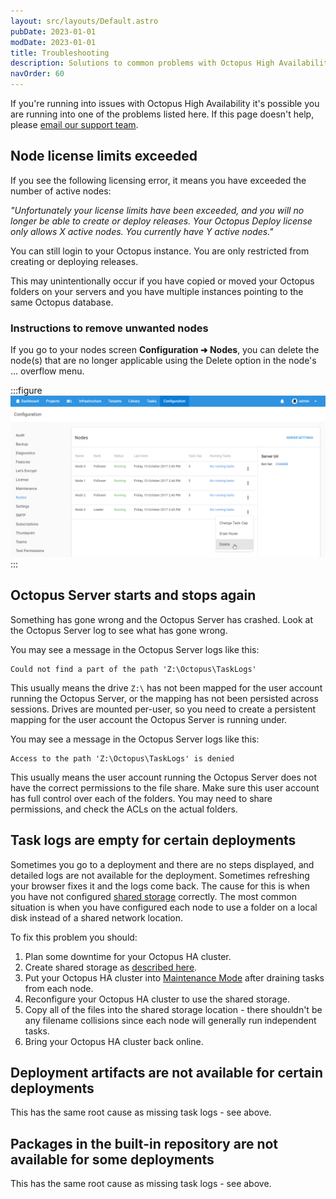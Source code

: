 ```yaml
---
layout: src/layouts/Default.astro
pubDate: 2023-01-01
modDate: 2023-01-01
title: Troubleshooting
description: Solutions to common problems with Octopus High Availability (HA).
navOrder: 60
---
```


If you're running into issues with Octopus High Availability it's possible you are running into one of the problems listed here. If this page doesn't help, please [email our support team](mailto:support@octopus.com).

## Node license limits exceeded

If you see the following licensing error, it means you have exceeded the number of active nodes:

*"Unfortunately your license limits have been exceeded, and you will no longer be able to create or deploy releases. Your Octopus Deploy license only allows X active nodes. You currently have Y active nodes."*

You can still login to your Octopus instance. You are only restricted from creating or deploying releases.

This may unintentionally occur if you have copied or moved your Octopus folders on your servers and you have multiple instances pointing to the same Octopus database.

### Instructions to remove unwanted nodes

If you go to your nodes screen **Configuration ➜ Nodes**, you can delete the node(s) that are no longer applicable using the Delete option in the node's ... overflow menu.

:::figure
![](/docs/administration/high-availability/troubleshooting/images/deleting-nodes.png "width=500")
:::

## Octopus Server starts and stops again

Something has gone wrong and the Octopus Server has crashed. Look at the Octopus Server log to see what has gone wrong.

You may see a message in the Octopus Server logs like this:

```
Could not find a part of the path 'Z:\Octopus\TaskLogs'
```

This usually means the drive `Z:\` has not been mapped for the user account running the Octopus Server, or the mapping has not been persisted across sessions. Drives are mounted per-user, so you need to create a persistent mapping for the user account the Octopus Server is running under.

You may see a message in the Octopus Server logs like this:

```
Access to the path 'Z:\Octopus\TaskLogs' is denied
```

This usually means the user account running the Octopus Server does not have the correct permissions to the file share. Make sure this user account has full control over each of the folders. You may need to share permissions, and check the ACLs on the actual folders.

## Task logs are empty for certain deployments

Sometimes you go to a deployment and there are no steps displayed, and detailed logs are not available for the deployment. Sometimes refreshing your browser fixes it and the logs come back. The cause for this is when you have not configured [shared storage](/docs/administration/high-availability/design/octopus-for-high-availability-on-premises/#shared-storage) correctly. The most common situation is when you have configured each node to use a folder on a local disk instead of a shared network location.

To fix this problem you should:

1. Plan some downtime for your Octopus HA cluster.
2. Create shared storage as [described here](/docs/administration/high-availability/design/octopus-for-high-availability-on-premises/#shared-storage).
3. Put your Octopus HA cluster into [Maintenance Mode](/docs/administration/managing-infrastructure/maintenance-mode) after draining tasks from each node.
3. Reconfigure your Octopus HA cluster to use the shared storage.
4. Copy all of the files into the shared storage location - there shouldn't be any filename collisions since each node will generally run independent tasks.
5. Bring your Octopus HA cluster back online.

## Deployment artifacts are not available for certain deployments

This has the same root cause as missing task logs - see above.

## Packages in the built-in repository are not available for some deployments

This has the same root cause as missing task logs - see above.

